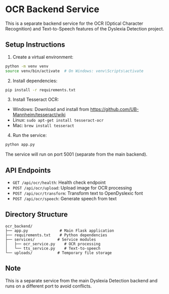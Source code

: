 # OCR Backend Service

This is a separate backend service for the OCR (Optical Character Recognition) and Text-to-Speech features of the Dyslexia Detection project.

## Setup Instructions

1. Create a virtual environment:
```bash
python -m venv venv
source venv/bin/activate  # On Windows: venv\Scripts\activate
```

2. Install dependencies:
```bash
pip install -r requirements.txt
```

3. Install Tesseract OCR:
- Windows: Download and install from https://github.com/UB-Mannheim/tesseract/wiki
- Linux: `sudo apt-get install tesseract-ocr`
- Mac: `brew install tesseract`

4. Run the service:
```bash
python app.py
```

The service will run on port 5001 (separate from the main backend).

## API Endpoints

- `GET /api/ocr/health`: Health check endpoint
- `POST /api/ocr/upload`: Upload image for OCR processing
- `POST /api/ocr/transform`: Transform text to OpenDyslexic font
- `POST /api/ocr/speech`: Generate speech from text

## Directory Structure

```
ocr_backend/
├── app.py              # Main Flask application
├── requirements.txt    # Python dependencies
├── services/          # Service modules
│   ├── ocr_service.py    # OCR processing
│   └── tts_service.py    # Text-to-speech
└── uploads/           # Temporary file storage
```

## Note
This is a separate service from the main Dyslexia Detection backend and runs on a different port to avoid conflicts. 